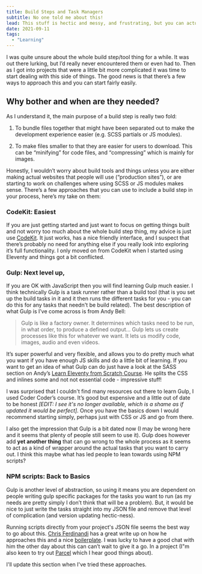 ```yaml
---
title: Build Steps and Task Managers
subtitle: No one told me about this!
lead: This stuff is hectic and messy, and frustrating, but you can actually start out fairly gently while getting your head around it.
date: 2021-09-11
tags:
  - "Learning"
---
```


I was quite unsure about the whole build step/tool thing for a while. It was out there lurking, but I’d really never encountered them or even had to. Then as I got into projects that were a little bit more complicated it was time to start dealing with this side of things. The good news is that there’s a few ways to approach this and you can start fairly easily.

## Why bother and when are they needed?

As I understand it, the main purpose of a build step is really two fold:

1. To bundle files together that might have been separated out to make the development experience easier (e.g. SCSS partials or JS modules).

1. To make files smaller to that they are easier for users to download. This can be <q>minifying</q> for code files, and <q>compressing</q> which is mainly for images.

Honestly, I wouldn’t worry about build tools and things unless you are either making actual websites that people will use (<q>production sites</q>), or are starting to work on challenges where using SCSS or JS modules makes sense. There’s a few approaches that you can use to include a build step in your process, here’s my take on them:

### CodeKit: Easiest

If you are just getting started and just want to focus on getting things built and not worry too much about the whole build step thing, my advice is just use [CodeKit](https://codekitapp.com/). It just works, has a nice friendly interface, and I suspect that there’s probably no need for anything else if you really look into exploring it’s full functionality. I only moved on from CodeKit when I started using Eleventy and things got a bit conflicted.

### Gulp: Next level up,

If you are OK with JavaScript then you will find learning Gulp much easier. I think technically Gulp is a task runner rather than a build tool (that is you set up the build tasks in it and it then runs the different tasks for you - you can do this for any tasks that needn't be build related). The best description of what Gulp is I’ve come across is from Andy Bell:

> Gulp is like a factory owner. It determines which tasks need to be run, in what order, to produce a defined output... Gulp lets us create processes like this for whatever we want. It lets us modify code, images, audio and even videos.

It’s super powerful and very flexible, and allows you to do pretty much what you want if you have enough JS skills and do a little bit of learning. If you want to get an idea of what Gulp can do just have a look at the SASS section on Andy’s [Learn Eleventy from Scratch Course](https://learneleventyfromscratch.com/). He splits the CSS and inlines some and not not essential code - impressive stuff!

I was surprised that I couldn't find many resources out there to learn Gulp, I used Coder Coder’s course. It’s good but expensive and a little out of date to be honest _[EDIT: I see it's no longer available, which is a shame as if updated it would be perfect]_. Once you have the basics down I would recommend starting simply, perhaps just with CSS or JS and go from there.

I also get the impression that Gulp is a bit dated now (I may be wrong here and it seems that plenty of people still seem to use it). Gulp does however add **yet another thing** that can go wrong to the whole process as it seems to act as a kind of wrapper around the actual tasks that you want to carry out. I think this maybe what has led people to lean towards using NPM scripts?

### NPM scripts: Back to Basics

Gulp is another level of abstraction, so using it means you are dependent on people writing gulp specific packages for the tasks you want to run (as my needs are pretty simply I don’t think that will be a problem). But, it would be nice to just write the tasks straight into my JSON file and remove that level of complication (and version updating hectic-ness).

Running scripts directly from your project's JSON file seems the best way to go about this. [Chris Ferdinandi](https://gomakethings.com/) has a great write up on how he approaches this and a nice [boilerplate](https://github.com/cferdinandi/build-tool-boilerplate). I was lucky to have a good chat with him the other day about this can can’t wait to give it a go. In a project (I"m also keen to try out [Parcel](https://parceljs.org/) which I hear good things about).

I'll update this section when I've tried these approaches.
